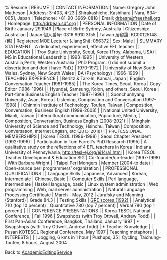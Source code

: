 %                     Resume
|                     RESUME
|
| CONTACT INFORMATION
| Name:        Gregory John Matheson
| Address:     3-403, 4-23
|              Shirakashicho, Kashihara
|              Nara, 634-0051, Japan
| Telephone:   +81-90-3969-0818
| Email:       drbean@freeshell.org
| Homepage:    http://drbean.sdf.org
|
| PERSONAL INFORMATION
| Date of Birth:       January 29,1949
| Place of Birth:      Sydney, Australia
| Citizenship:         Australian
| Japan 個人番号:      0316 9910 3155
| Taiwan 居留證:       KC00125148 (舊)
| Registered MOE Lecturer (JiangShi):  056372
| Sex:                 Male
|
| SUMMARY STATEMENT
| A dedicated, experienced, effective EFL teacher
|
| EDUCATION
|
| Troy State University, Seoul, Korea (Troy, Alabama, USA)
| MS in Educational Leadership
| 1993-1995
|
| University of Western Australia,Perth, Western Australia
| PhD Program. (I did not submit a dissertation and don't have PhD.)
| 1970-1972
|
| University of New South Wales, Sydney, New South Wales
| BA (Psychology)
| 1966-1969
|
| TEACHING EXPERIENCE
|
| Berlitz & Talk-In, Kansai, Japan
| English Conversation Teacher (1981-1985)
|
| The Korea Times, Seoul, Korea
| Copy Editor (1986-1996)
|
| Hyundai, Samsung, Kolon, and others, Seoul, Korea
| Part-time Business English Teacher (1987-1996)
|
| Soonchunhyang University, Asan, Korea
| Listening, Composition and Conversation (1997-1998)
|
| Chinmin Institute of Technology, Toufen, Taiwan
| Composition, Conversation, Business English (1999-2008)
|
| National United University, Miaoli, Taiwan
| Intercultural communication, Popculture, Media,
| Composition, Conversation, Business English (2008-2021)
|
| Minghsin University of Science and Technology, Hsinchu, Taiwan
| Composition, Conversation, Internet English, etc (2013-2018)
|
| PROFESSIONAL MEMBERSHIPS
|
| Korea TESOL (1986-1998)
| Seoul Chapter President (1992-1996)
|
| Participation in Tom Farrell's PhD Research (1995)
| A qualitative study on the reflections of 4 EFL teachers in Korea
| Indiana University of Pennsylvania, http://tesl-ej.org/ej14/a1.html
|
| Korea TESOL Teacher Development & Education SIG
| Co-founder/co-leader (1997-1998)
| With Barbara Wright
|
| Taipei Perl Mongers
| Member (2004-to date)
| Open-source perl programmers' organization
|
| PROFESSIONAL QUALIFICATIONS
|
| Language Skills
| Japanese, Advanced
| Korean, Intermediate
| Chinese, Basic
|
| Computer Skills
| Perl language, intermediate
| Haskell language, basic
| Linux system administration
| Web programming
| Web, mail server administration
|
| Natural Language Processing Certificate
| March - May, 2012
| Jurafsky and Manning (Stanford)
| Grade 84.3
|
| Testing Skills
| [GRE scores (1992)](http://drbean.sdf.org/p4290198.jpg)
|
| Analytical 710 (top 10 percent)
| Quantitative 780 (top 7 percent)
| Verbal 780 (top 1 percent)
|
|
| CONFERENCE PRESENTATIONS
|
| Korea TESOL National Conference,
| Fall 1996
| Swapshops (with Troy Ottwell, Andrew Todd)
|
| First Pan-Asian Conference, Bangkok, Thailand, January 1997
| * Swapshops (with Troy Ottwell, Andrew Todd)
| * Teacher Knowledge
|
| Pusan KOTESOL Regional Conference, May 1997
| Teaching metaphors
|
| INTERESTS
|
|
| Jogging, 6 kms in 1 hour
| Pushups, 35
| Cycling, Taichung-Toufen, 8 hours, August 2004

Back to [AcademicEditingService](AcademicEditingService.html)
